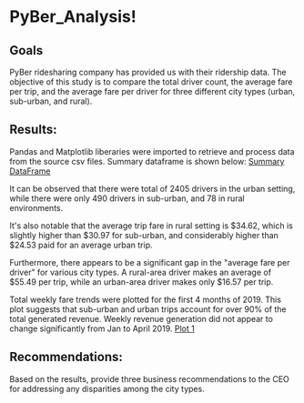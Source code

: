 # PyBer_Analysis!

## Goals
PyBer ridesharing company has provided us with their ridership data. The objective of this study is to compare the total driver count, the average fare per trip, and the average fare per driver for three different city types (urban, sub-urban, and rural).  


## Results: 
Pandas and Matplotlib liberaries were imported to retrieve and process data from the source csv files.
Summary dataframe is shown below:
[Summary DataFrame](https://user-images.githubusercontent.com/82549848/120165197-eda7a280-c1c0-11eb-8fca-62c071536d71.PNG)

It can be observed that there were total of 2405 drivers in the urban setting, while there were only 490 drivers in sub-urban, and 78 in rural environments. 

It's also notable that the average trip fare in rural setting is $34.62, which is slightly higher than $30.97 for sub-urban, and considerably higher than $24.53 paid for an average urban trip.

Furthermore, there appears to be a significant gap in the "average fare per driver" for various city types. A rural-area driver makes an average of $55.49 per trip, while an urban-area driver makes only $16.57 per trip.
 
Total weekly fare trends were plotted for the first 4 months of 2019. This plot suggests that sub-urban and urban trips account for over 90% of the total generated revenue. Weekly revenue generation did not appear to change significantly from Jan to April 2019. 
[Plot 1](https://user-images.githubusercontent.com/82549848/120167196-0f098e00-c1c3-11eb-95d1-c407a8650ab8.png)


## Recommendations: 
Based on the results, provide three business recommendations to the CEO for addressing any disparities among the city types.


